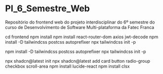 # PI_6_Semestre_Web
Repositório do frontend web do projeto interdisciplinar do 6º semestre do curso de Desenvolvimento de Software Multi-plataforma da Fatec Franca

cd frontend
npm install
npm install react-router-dom axios jwt-decode
npm install -D tailwindcss postcss autoprefixer
npx tailwindcss init -p

npm install -D tailwindcss postcss autoprefixer
npx tailwindcss init -p


npx shadcn@latest init
npx shadcn@latest add card button radio-group checkbox scroll-area
npm install lucide-react
npm install clsx



